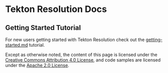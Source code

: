 # Tekton Resolution Docs

## Getting Started Tutorial

For new users getting started with Tekton Resolution check out the
[getting-started.md](./getting-started.md) tutorial.

Except as otherwise noted, the content of this page is licensed under the
[Creative Commons Attribution 4.0 License](https://creativecommons.org/licenses/by/4.0/),
and code samples are licensed under the
[Apache 2.0 License](https://www.apache.org/licenses/LICENSE-2.0).

